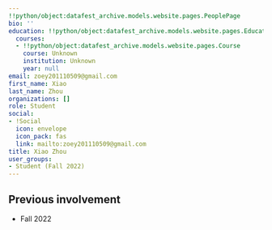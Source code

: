 ```yaml
---
!!python/object:datafest_archive.models.website.pages.PeoplePage
bio: ''
education: !!python/object:datafest_archive.models.website.pages.Education
  courses:
  - !!python/object:datafest_archive.models.website.pages.Course
    course: Unknown
    institution: Unknown
    year: null
email: zoey201110509@gmail.com
first_name: Xiao
last_name: Zhou
organizations: []
role: Student
social:
- !Social
  icon: envelope
  icon_pack: fas
  link: mailto:zoey201110509@gmail.com
title: Xiao Zhou
user_groups:
- Student (Fall 2022)
---
```



## Previous involvement

* Fall 2022

